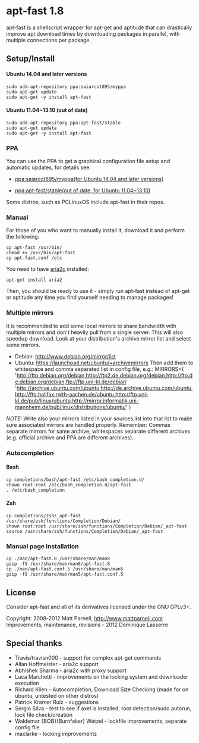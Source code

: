 <!---
apt-fast v1.8
Use this just like aptitude or apt-get for faster package downloading.

Copyright: 2008-2012 Matt Parnell, http://www.mattparnell.com
Improvements, maintenance, revisions - 2012 Dominique Lasserre

You may distribute this file under the terms of the GNU General
Public License as published by the Free Software Foundation; either
version 3 of the License, or (at your option) any later version.
-->

apt-fast 1.8
============
apt-fast is a shellscript wrapper for apt-get and aptitude that can drastically
improve apt download times by downloading packages in parallel, with multiple
connections per package.


Setup/Install
-------------

#### Ubuntu 14.04 and later versions

```
sudo add-apt-repository ppa:saiarcot895/myppa
sudo apt-get update
sudo apt-get -y install apt-fast
```

#### Ubuntu 11.04~13.10 (out of date)

```
sudo add-apt-repository ppa:apt-fast/stable
sudo apt-get update
sudo apt-get -y install apt-fast
```


### PPA ###
You can use the PPA to get a graphical configuration file setup and automatic
updates, for details see:

* [ppa:saiarcot895/myppa(for Ubuntu 14.04 and later versions)](https://launchpad.net/~saiarcot895/+archive/ubuntu/myppa)

* [ppa:apt-fast/stable(out of date, for Ubuntu 11.04~13.10)](https://code.launchpad.net/~apt-fast/+archive/stable)

Some distros, such as PCLinuxOS include apt-fast in their repos.


### Manual ###
For those of you who want to manually install it, download it and perform the
following:

    cp apt-fast /usr/bin/
    chmod +x /usr/bin/apt-fast
    cp apt-fast.conf /etc

You need to have [aria2c](http://aria2.sourceforge.net/) installed:

    apt-get install aria2

Then, you should be ready to use it - simply run apt-fast instead of apt-get
or aptitude any time you find yourself needing to manage packages!


### Multiple mirrors ###
It is recommended to add some local mirrors to share bandwidth with multiple
mirrors and don't heavily pull from a single server. This will also speedup
download.
Look at your distribution's archive mirror list and select some mirrors.
 * Debian: http://www.debian.org/mirror/list
 * Ubuntu: https://launchpad.net/ubuntu/+archivemirrors
Then add them to whitespace and comma separated list in config file, e.g.:
    MIRRORS=( 'http://ftp.debian.org/debian,http://ftp2.de.debian.org/debian,http://ftp.de.debian.org/debian,ftp://ftp.uni-kl.de/debian'
              'http://archive.ubuntu.com/ubuntu,http://de.archive.ubuntu.com/ubuntu,http://ftp.halifax.rwth-aachen.de/ubuntu,http://ftp.uni-kl.de/pub/linux/ubuntu,http://mirror.informatik.uni-mannheim.de/pub/linux/distributions/ubuntu/' )

*NOTE:* Write also your mirrors listed in your sources.list into that list to
make sure associated mirrors are handled properly. Remember: Commas separate
mirrors for same archive, whitespaces separate different archives (e.g.
official archive and PPA are different archives).


### Autocompletion ###
#### Bash ####
    cp completions/bash/apt-fast /etc/bash_completion.d/
    chown root:root /etc/bash_completion.d/apt-fast
    . /etc/bash_completion

#### Zsh ####
    cp completions/zsh/_apt-fast /usr/share/zsh/functions/Completion/Debian/
    chown root:root /usr/share/zsh/functions/Completion/Debian/_apt-fast
    source /usr/share/zsh/functions/Completion/Debian/_apt-fast


### Manual page installation ###
    cp ./man/apt-fast.8 /usr/share/man/man8
    gzip -f9 /usr/share/man/man8/apt-fast.8
    cp ./man/apt-fast.conf.5 /usr/share/man/man5
    gzip -f9 /usr/share/man/man5/apt-fast.conf.5


License
-------
Consider apt-fast and all of its derivatives licensed under the GNU GPLv3+.

Copyright: 2008-2012 Matt Parnell, http://www.mattparnell.com
Improvements, maintenance, revisions - 2012 Dominique Lasserre


Special thanks
--------------
 * Travis/travisn000 - support for complex apt-get commands
 * Allan Hoffmeister - aria2c support
 * Abhishek Sharma - aria2c with proxy support
 * Luca Marchetti - improvements on the locking system and downloader execution
 * Richard Klien - Autocompletion, Download Size Checking (made for on ubuntu, untested on other distros)
 * Patrick Kramer Ruiz - suggestions
 * Sergio Silva - test to see if axel is installed, root detection/sudo autorun, lock file check/creation
 * Waldemar {BOB}{Burnfaker} Wetzel - lockfile improvements, separate config file
 * maclarke - locking improvements
